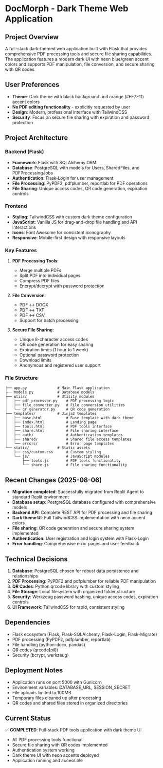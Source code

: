 # DocMorph - Dark Theme Web Application

## Project Overview
A full-stack dark-themed web application built with Flask that provides comprehensive PDF processing tools and secure file sharing capabilities. The application features a modern dark UI with neon blue/green accent colors and supports PDF manipulation, file conversion, and secure sharing with QR codes.

## User Preferences
- **Theme**: Dark theme with black background and orange (#FF7F11) accent colors
- **No PDF editing functionality** - explicitly requested by user
- **Design**: Modern, professional interface with TailwindCSS
- **Security**: Focus on secure file sharing with expiration and password protection

## Project Architecture

### Backend (Flask)
- **Framework**: Flask with SQLAlchemy ORM
- **Database**: PostgreSQL with models for Users, SharedFiles, and PDFProcessingJobs
- **Authentication**: Flask-Login for user management
- **File Processing**: PyPDF2, pdfplumber, reportlab for PDF operations
- **File Sharing**: Unique access codes, QR code generation, expiration controls

### Frontend
- **Styling**: TailwindCSS with custom dark theme configuration
- **JavaScript**: Vanilla JS for drag-and-drop file handling and API interactions
- **Icons**: Font Awesome for consistent iconography
- **Responsive**: Mobile-first design with responsive layouts

### Key Features
1. **PDF Processing Tools**:
   - Merge multiple PDFs
   - Split PDF into individual pages
   - Compress PDF files
   - Encrypt/decrypt with password protection

2. **File Conversion**:
   - PDF ↔ DOCX
   - PDF ↔ TXT
   - PDF ↔ CSV
   - Support for batch processing

3. **Secure File Sharing**:
   - Unique 8-character access codes
   - QR code generation for easy sharing
   - Expiration times (1 hour to 1 week)
   - Optional password protection
   - Download limits
   - Anonymous and registered user support

### File Structure
```
├── app.py              # Main Flask application
├── models.py           # Database models
├── utils/              # Utility modules
│   ├── pdf_processor.py    # PDF processing logic
│   ├── file_converter.py   # File conversion utilities
│   └── qr_generator.py     # QR code generation
├── templates/          # Jinja2 templates
│   ├── base.html           # Base template with dark theme
│   ├── index.html          # Landing page
│   ├── tools.html          # PDF tools interface
│   ├── share.html          # File sharing interface
│   ├── auth/               # Authentication templates
│   ├── shared/             # Shared file access templates
│   └── errors/             # Error page templates
└── static/             # Static assets
    ├── css/custom.css      # Custom styling
    └── js/                 # JavaScript modules
        ├── tools.js        # PDF tools functionality
        └── share.js        # File sharing functionality
```

## Recent Changes (2025-08-06)
- **Migration completed**: Successfully migrated from Replit Agent to standard Replit environment
- **Database setup**: PostgreSQL database configured with comprehensive models
- **Backend API**: Complete REST API for PDF processing and file sharing
- **Dark theme UI**: Full TailwindCSS implementation with neon accent colors
- **File sharing**: QR code generation and secure sharing system implemented
- **Authentication**: User registration and login system with Flask-Login
- **Error handling**: Comprehensive error pages and user feedback

## Technical Decisions
1. **Database**: PostgreSQL chosen for robust data persistence and relationships
2. **PDF Processing**: PyPDF2 and pdfplumber for reliable PDF manipulation
3. **QR Codes**: Python qrcode library with custom styling
4. **File Storage**: Local filesystem with organized folder structure
5. **Security**: Werkzeug password hashing, unique access codes, expiration controls
6. **UI Framework**: TailwindCSS for rapid, consistent styling

## Dependencies
- Flask ecosystem (Flask, Flask-SQLAlchemy, Flask-Login, Flask-Migrate)
- PDF processing (PyPDF2, pdfplumber, reportlab)
- File handling (python-docx, pandas)
- QR codes (qrcode[pil])
- Security (bcrypt, werkzeug)

## Deployment Notes
- Application runs on port 5000 with Gunicorn
- Environment variables: DATABASE_URL, SESSION_SECRET
- File uploads limited to 100MB
- Temporary files cleaned up after processing
- QR codes and shared files stored in organized directories

## Current Status
✅ **COMPLETED**: Full-stack PDF tools application with dark theme UI
- All PDF processing tools functional
- Secure file sharing with QR codes implemented
- Authentication system working
- Dark theme UI with neon accents deployed
- Application running and accessible